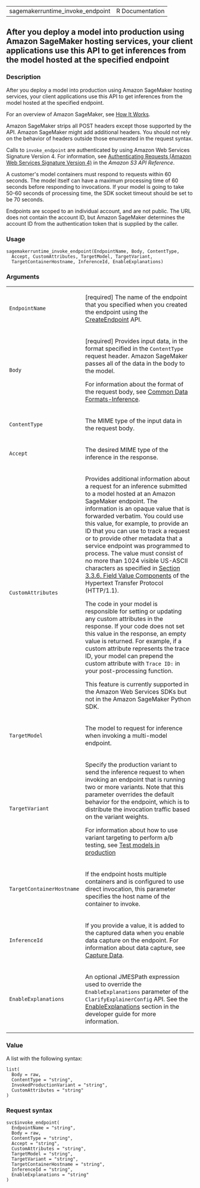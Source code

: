 <table style="width: 100%;">
<tbody>
<tr class="odd">
<td>sagemakerruntime_invoke_endpoint</td>
<td style="text-align: right;">R Documentation</td>
</tr>
</tbody>
</table>

## After you deploy a model into production using Amazon SageMaker hosting services, your client applications use this API to get inferences from the model hosted at the specified endpoint

### Description

After you deploy a model into production using Amazon SageMaker hosting
services, your client applications use this API to get inferences from
the model hosted at the specified endpoint.

For an overview of Amazon SageMaker, see [How It
Works](https://docs.aws.amazon.com/sagemaker/latest/dg/).

Amazon SageMaker strips all POST headers except those supported by the
API. Amazon SageMaker might add additional headers. You should not rely
on the behavior of headers outside those enumerated in the request
syntax.

Calls to `invoke_endpoint` are authenticated by using Amazon Web
Services Signature Version 4. For information, see [Authenticating
Requests (Amazon Web Services Signature Version
4)](https://docs.aws.amazon.com/AmazonS3/latest/API/sig-v4-authenticating-requests.html)
in the *Amazon S3 API Reference*.

A customer's model containers must respond to requests within 60
seconds. The model itself can have a maximum processing time of 60
seconds before responding to invocations. If your model is going to take
50-60 seconds of processing time, the SDK socket timeout should be set
to be 70 seconds.

Endpoints are scoped to an individual account, and are not public. The
URL does not contain the account ID, but Amazon SageMaker determines the
account ID from the authentication token that is supplied by the caller.

### Usage

    sagemakerruntime_invoke_endpoint(EndpointName, Body, ContentType,
      Accept, CustomAttributes, TargetModel, TargetVariant,
      TargetContainerHostname, InferenceId, EnableExplanations)

### Arguments

<table>
<colgroup>
<col style="width: 35%" />
<col style="width: 65%" />
</colgroup>
<tbody>
<tr class="odd">
<td><code
id="sagemakerruntime_invoke_endpoint_:_EndpointName">EndpointName</code></td>
<td><p>[required] The name of the endpoint that you specified when you
created the endpoint using the <a
href="https://docs.aws.amazon.com/sagemaker/latest/APIReference/API_CreateEndpoint.html">CreateEndpoint</a>
API.</p></td>
</tr>
<tr class="even">
<td><code id="sagemakerruntime_invoke_endpoint_:_Body">Body</code></td>
<td><p>[required] Provides input data, in the format specified in the
<code>ContentType</code> request header. Amazon SageMaker passes all of
the data in the body to the model.</p>
<p>For information about the format of the request body, see <a
href="https://docs.aws.amazon.com/sagemaker/latest/dg/cdf-inference.html">Common
Data Formats-Inference</a>.</p></td>
</tr>
<tr class="odd">
<td><code
id="sagemakerruntime_invoke_endpoint_:_ContentType">ContentType</code></td>
<td><p>The MIME type of the input data in the request body.</p></td>
</tr>
<tr class="even">
<td><code
id="sagemakerruntime_invoke_endpoint_:_Accept">Accept</code></td>
<td><p>The desired MIME type of the inference in the response.</p></td>
</tr>
<tr class="odd">
<td><code
id="sagemakerruntime_invoke_endpoint_:_CustomAttributes">CustomAttributes</code></td>
<td><p>Provides additional information about a request for an inference
submitted to a model hosted at an Amazon SageMaker endpoint. The
information is an opaque value that is forwarded verbatim. You could use
this value, for example, to provide an ID that you can use to track a
request or to provide other metadata that a service endpoint was
programmed to process. The value must consist of no more than 1024
visible US-ASCII characters as specified in <a
href="https://datatracker.ietf.org/doc/html/rfc7230#section-3.2.6">Section
3.3.6. Field Value Components</a> of the Hypertext Transfer Protocol
(HTTP/1.1).</p>
<p>The code in your model is responsible for setting or updating any
custom attributes in the response. If your code does not set this value
in the response, an empty value is returned. For example, if a custom
attribute represents the trace ID, your model can prepend the custom
attribute with <code style="white-space: pre;">⁠Trace ID:⁠</code> in your
post-processing function.</p>
<p>This feature is currently supported in the Amazon Web Services SDKs
but not in the Amazon SageMaker Python SDK.</p></td>
</tr>
<tr class="even">
<td><code
id="sagemakerruntime_invoke_endpoint_:_TargetModel">TargetModel</code></td>
<td><p>The model to request for inference when invoking a multi-model
endpoint.</p></td>
</tr>
<tr class="odd">
<td><code
id="sagemakerruntime_invoke_endpoint_:_TargetVariant">TargetVariant</code></td>
<td><p>Specify the production variant to send the inference request to
when invoking an endpoint that is running two or more variants. Note
that this parameter overrides the default behavior for the endpoint,
which is to distribute the invocation traffic based on the variant
weights.</p>
<p>For information about how to use variant targeting to perform a/b
testing, see <a
href="https://docs.aws.amazon.com/sagemaker/latest/dg/model-ab-testing.html">Test
models in production</a></p></td>
</tr>
<tr class="even">
<td><code
id="sagemakerruntime_invoke_endpoint_:_TargetContainerHostname">TargetContainerHostname</code></td>
<td><p>If the endpoint hosts multiple containers and is configured to
use direct invocation, this parameter specifies the host name of the
container to invoke.</p></td>
</tr>
<tr class="odd">
<td><code
id="sagemakerruntime_invoke_endpoint_:_InferenceId">InferenceId</code></td>
<td><p>If you provide a value, it is added to the captured data when you
enable data capture on the endpoint. For information about data capture,
see <a
href="https://docs.aws.amazon.com/sagemaker/latest/dg/model-monitor-data-capture.html">Capture
Data</a>.</p></td>
</tr>
<tr class="even">
<td><code
id="sagemakerruntime_invoke_endpoint_:_EnableExplanations">EnableExplanations</code></td>
<td><p>An optional JMESPath expression used to override the
<code>EnableExplanations</code> parameter of the
<code>ClarifyExplainerConfig</code> API. See the <a
href="https://docs.aws.amazon.com/sagemaker/latest/dg/clarify-online-explainability-create-endpoint.html#clarify-online-explainability-create-endpoint-enable">EnableExplanations</a>
section in the developer guide for more information.</p></td>
</tr>
</tbody>
</table>

### Value

A list with the following syntax:

    list(
      Body = raw,
      ContentType = "string",
      InvokedProductionVariant = "string",
      CustomAttributes = "string"
    )

### Request syntax

    svc$invoke_endpoint(
      EndpointName = "string",
      Body = raw,
      ContentType = "string",
      Accept = "string",
      CustomAttributes = "string",
      TargetModel = "string",
      TargetVariant = "string",
      TargetContainerHostname = "string",
      InferenceId = "string",
      EnableExplanations = "string"
    )
